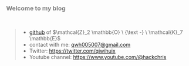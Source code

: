 <br />
<br />

### <span style="color: grey;">**Welcome to my blog**</span>


<br />

> - [github](https://github.com/qiwihui) of $\mathcal{Z}_2 \mathbb{O} \ {\text -} \ \mathcal{K}_7 \mathbb{E}$
> - contact with me: <qwh005007@gmail.com>
> - Twitter: <https://twitter.com/qiwihuix>
> - Youtube channel: <https://www.youtube.com/@hackchris>

<br />
